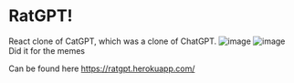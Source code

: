 # RatGPT!
React clone of CatGPT, which was a clone of ChatGPT. 
![image](https://user-images.githubusercontent.com/58054670/233872530-bd01e0d8-34fc-4720-ac42-b67f8038829d.png)
![image](https://user-images.githubusercontent.com/58054670/233872739-9190b442-331a-4131-ac84-7c0918edbda8.png)
Did it for the memes 

Can be found here https://ratgpt.herokuapp.com/
